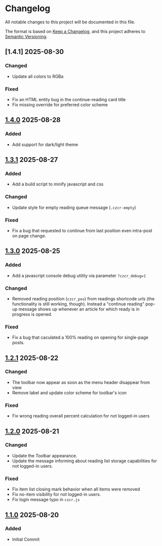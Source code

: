 # Changelog

All notable changes to this project will be documented in this file.

The format is based on [Keep a Changelog](https://keepachangelog.com/en/1.1.0/),
and this project adheres to [Semantic Versioning](https://semver.org/spec/v2.0.0.html).

## [1.4.1] 2025-08-30
### Changed
- Update all colors to RGBa
### Fixed
- Fix an HTML entity bug in the continue-reading card title
- Fix missing override for preferred color scheme

## [1.4.0] 2025-08-28
### Added
- Add support for dark/light theme

## [1.3.1] 2025-08-27
### Added
- Add a build script to minify javascript and css
### Changed
- Update style for empty reading queue message (`.czcr-empty`)
### Fixed
- Fix a bug that requested to continue from last position even intra-post on
page change.

## [1.3.0] 2025-08-25
### Added
- Add a javascript console debug utility via parameter `?czcr_debug=1`
### Changed
- Removed reading position (`czcr_pos`) from readings shortcode urls (the functionality is still working, though). Instead a "continue reading" pop-up message shows up whenever an article for which ready is in progress is opened.
### Fixed
- Fix a bug that caculated a 100% reading on opening for single-page posts.

## [1.2.1] 2025-08-22
### Changed
- The toolbar now appear as soon as the menu header disappear from view
- Remove label and update color scheme for toolbar's icon
### Fixed
- Fix wrong reading overall percent calculation for not logged-in users

## [1.2.0] 2025-08-21
### Changed
- Update the Toolbar appearance.
- Update the message informing about reading list storage capabilities for not logged-in users.
### Fixed
- Fix item list closing mark behavior when all items were removed
- Fix no-item visibility for not logged-in users.
- Fix login message typo in `czcr.js`

## [1.1.0] 2025-08-20
### Added
- Initial Commit


[Unreleased]: https://github.com/erremauro/cz-continue-reading/compare/v1.4.0...HEAD
[1.4.0]: https://github.com/erremauro/cz-continue-reading/releases/tag/v1.4.0
[1.3.1]: https://github.com/erremauro/cz-continue-reading/releases/tag/v1.3.1
[1.3.0]: https://github.com/erremauro/cz-continue-reading/releases/tag/v1.3.0
[1.2.1]: https://github.com/erremauro/cz-continue-reading/releases/tag/v1.2.1
[1.2.0]: https://github.com/erremauro/cz-continue-reading/releases/tag/v1.2.0
[1.1.0]: https://github.com/erremauro/cz-continue-reading/releases/tag/v1.1.0
